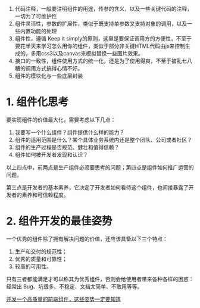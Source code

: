 1. 代码注释，一般要注明组件的用途，传参的含义，以及一些关键代码的注释，一切为了可维护性
2. 组件灵活性，参数的扩展性，类似于既支持单参数又支持对象的调用，以及一些内置功能的处理
3. 组件性，遵循 Keep it simply的原则，这里是要保证调用方的方便性，不至于要花半天来学习怎么用你的组件，类似于部分非关键HTML代码由js来控制生成的，多用css3以及canvas来模拟替换一些图片效果。
4. 接口的一致性，组件使用方式的统一化，还是为了使用得爽，不至于被乱七八糟的调用方式搞得心情不好。
5. 组件的模块化与一些底层封装


# 1. 组件化思考

要实现组件的价值最大化，需要考虑以下几点：

1. 我要写一个什么组件？组件提供什么样的能力？
2. 组件的适用范围是什么？某个具体业务系统内还是整个团队、公司或者社区？
3. 组件的生产过程是否规范、健壮和值得信赖？
4. 组件如何被开发者发现和认识？

以上四点中，前两点是生产组件必须要思考的问题；第四点是组件如何推广运营的问题，

第三点是开发者的基本素养，它决定了开发者如何看待这个组件，也间接暴露了开发者的素养和可信赖程度。

# 2. 组件开发的最佳姿势

一个优秀的组件除了拥有解决问题的价值，还应该具备以下三个特点：

1. 生产和交付的规范性；
2. 优秀的质量和可靠性；
3. 较高的可用性。

只有三者都能满足才可以称其为优秀组件，否则会给使用者带来各种各样的困惑：经常出 Bug、坑很多、不稳定、文档太简单、不敢用等等。

[开发一个高质量的前端组件，这些姿势一定要知道](https://github.com/shanggqm/blog/issues/6)

